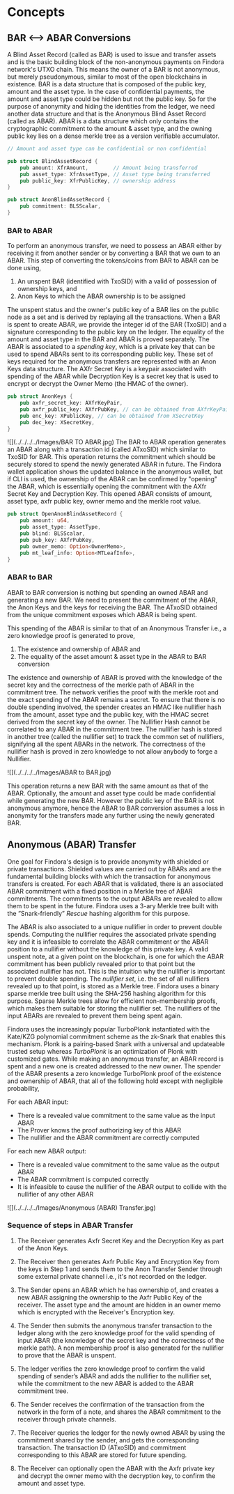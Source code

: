 # Concepts 

## BAR <--> ABAR Conversions

A Blind Asset Record (called as BAR) is used to issue and transfer assets and is the basic building block of the non-anonymous payments on Findora network's UTXO chain. This means the owner of a BAR is not anonymous, but merely pseudonymous, similar to most of the open blockchains in existence. BAR is a data structure that is composed of the public key, amount and the asset type. In the case of confidential payments, the amount and asset type could be hidden but not the public key. So for the purpose of anonymity and hiding the identities from the ledger, we need another data structure and that is the Anonymous Blind Asset Record (called as ABAR). ABAR is a data structure which only contains the cryptographic commitment to the amount & asset type, and the owning public key lies on a dense merkle tree as a version verifiable accumulator.
<!--- is the randomized version of the owning public key with the randomizer unknown to the network. -->

```rust
// Amount and asset type can be confidential or non confidential

pub struct BlindAssetRecord {
    pub amount: XfrAmount,        // Amount being transferred
    pub asset_type: XfrAssetType, // Asset type being transferred
    pub public_key: XfrPublicKey, // ownership address
}
```
```rust
pub struct AnonBlindAssetRecord {
    pub commitment: BLSScalar,
}
```

### BAR to ABAR
To perform an anonymous transfer, we need to possess an ABAR either by receiving it from another sender or by converting a BAR that we own to an ABAR. This step of converting the tokens/coins from BAR to ABAR can be done using,
1. An unspent BAR (identified with TxoSID) with a valid of possession of ownership keys, and
2. Anon Keys to which the ABAR ownership is to be assigned
<!--- ABAR consists of the cryptographic commitment to the amount along with the randomized public key, which is unique to each transaction. The BAR to ABAR operation returns a randomizer aka the diversifier, which is required for further transfers as the randomized public key which gets stored on the ledger through the ABAR is obtained only from the randomizer and the anonymous (non-randomized) public key of the user.-->

The unspent status and the owner's public key of a BAR lies on the public node as a set and is derived by replaying all the transactions. When a BAR is spent to create ABAR, we provide the integer id of the BAR (TxoSID) and a signature corresponding to the public key on the ledger. The equality of the amount and asset type in the BAR and ABAR is proved separately. The ABAR is associated to a *spending key*, which is a private key that can be used to spend ABARs sent to its corresponding public key. These set of keys required for the anonymous transfers are represented with an Anon Keys data structure. The AXfr Secret Key is a keypair associated with spending of the ABAR while Decryption Key is a secret key that is used to encrypt or decrypt the Owner Memo (the HMAC of the owner).

```rust
pub struct AnonKeys {
    pub axfr_secret_key: AXfrKeyPair,
    pub axfr_public_key: AXfrPubKey, // can be obtained from AXfrKeyPair
    pub enc_key: XPublicKey, // can be obtained from XSecretKey
    pub dec_key: XSecretKey, 
}
```

![](../../../../Images/BAR TO ABAR.jpg)
The BAR to ABAR operation generates an ABAR along with a transaction id (called ATxoSID) which similar to TxoSID for BAR. This operation returns the commitment which should be securely stored to spend the newly generated ABAR in future. The Findora wallet application shows the updated balance in the anonymous wallet, but if CLI is used, the ownership of the ABAR can be confirmed by "opening" the ABAR, which is essentially opening the commitment with the AXfr Secret Key and Decryption Key. This opened ABAR consists of amount, asset type, axfr public key, owner memo and the merkle root value.

```rust
pub struct OpenAnonBlindAssetRecord {
    pub amount: u64,
    pub asset_type: AssetType,
    pub blind: BLSScalar,
    pub pub_key: AXfrPubKey,
    pub owner_memo: Option<OwnerMemo>,
    pub mt_leaf_info: Option<MTLeafInfo>,
}
```

### ABAR to BAR

ABAR to BAR conversion is nothing but spending an owned ABAR and generating a new BAR. We need to present the commitment of the ABAR, the Anon Keys and the keys for receiving the BAR. The ATxoSID obtained from the unique commitment exposes which ABAR is being spent.

This spending of the ABAR is similar to that of an Anonymous Transfer i.e., a zero knowledge proof is generated to prove,
1. The existence and ownership of ABAR and
2. The equality of the asset amount & asset type in the ABAR to BAR conversion

The existence and ownership of ABAR is proved with the knowledge of the secret key and the correctness of the merkle path of ABAR in the commitment tree. The network verifies the proof with the merkle root and the exact spending of the ABAR remains a secret. To ensure that there is no double spending involved, the spender creates an HMAC like nullifier hash from the amount, asset type and the public key, with the HMAC secret derived from the secret key of the owner. The Nullifier Hash cannot be correlated to any ABAR in the commitment tree. The nullifier hash is stored in another tree (called the nullifier set) to track the common set of nullifiers, signifying all the spent ABARs in the network. The correctness of the nullifier hash is proved in zero knowledge to not allow anybody to forge a Nullifier.

![](../../../../Images/ABAR to BAR.jpg)

This operation returns a new BAR with the same amount as that of the ABAR. Optionally, the amount and asset type could be made confidential while generating the new BAR. However the public key of the BAR is not anonymous anymore, hence the ABAR to BAR conversion assumes a loss in anonymity for the transfers made any further using the newly generated BAR.

## Anonymous (ABAR) Transfer

One goal for Findora's design is to provide anonymity with shielded or private transactions. Shielded values are carried out by ABARs and are the fundamental building blocks with which the transaction for anonymous transfers is created. For each ABAR that is validated, there is an associated ABAR commitment with a fixed position in a Merkle tree of ABAR commitments. The commitments to the output ABARs are revealed to allow them to be spent in the future. Findora uses a 3-ary Merkle tree built with the ”Snark-friendly” *Rescue* hashing algorithm for this purpose.

The ABAR is also associated to a unique nullifier in order to prevent double spends. Computing the nullifier requires the associated private spending key and it is infeasible to correlate the ABAR commitment or the ABAR position to a nullifier without the knowledge of this private key. A valid unspent note, at a given point on the blockchain, is one for which the ABAR commitment has been publicly revealed prior to that point but the associated nullifier has not. This is the intuition why the nullifier is important to prevent double spending. The *nullifier set*, i.e. the set of all nullifiers revealed up to that point, is stored as a Merkle tree. Findora uses a binary sparse merkle tree built using the SHA-256 hashing algorithm for this purpose. Sparse Merkle trees allow for efficient non-membership proofs, which makes them suitable for storing the nullifier set. The nullifiers of the input ABARs are revealed to prevent them being spent again.

Findora uses the increasingly popular TurboPlonk instantiated with the Kate/KZG polynomial commitment scheme as the zk-Snark that enables this mechanism. Plonk is a pairing-based Snark with a universal and updateable trusted setup whereas *TurboPlonk* is an optimization of Plonk with customized gates. While making an anonymous transfer, an ABAR record is spent and a new one is created addressed to the new owner. The spender of the ABAR presents a zero knowledge TurboPlonk proof of the existence and ownership of ABAR, that all of the following hold except with negligible probability,

For each ABAR input:

* There is a revealed value commitment to the same value as the input ABAR
* The Prover knows the proof authorizing key of this ABAR
* The nullifier and the ABAR commitment are correctly computed

For each new ABAR output:

* There is a revealed value commitment to the same value as the output ABAR
* The ABAR commitment is computed correctly
* It is infeasible to cause the nullifier of the ABAR output to collide with the nullifier of any other ABAR

![](../../../../Images/Anonymous (ABAR) Transfer.jpg)

### Sequence of steps in ABAR Transfer

1. The Receiver generates Axfr Secret Key and the Decryption Key as part of the Anon Keys.

2. The Receiver then generates Axfr Public Key and Encryption Key from the keys in Step 1 and sends them to the Anon Transfer Sender through some external private channel i.e., it's not recorded on the ledger.

3. The Sender opens an ABAR which he has ownership of, and creates a new ABAR assigning the ownership to the Axfr Public Key of the receiver. The asset type and the amount are hidden in an owner memo which is encrypted with the Receiver's Encryption key.

4. The Sender then submits the anonymous transfer transaction to the ledger along with the zero knowledge proof for the valid spending of input ABAR (the knowledge of the secret key and the correctness of the merkle path). A non membership proof is also generated for the nullifier to prove that the ABAR is unspent.

5. The ledger verifies the zero knowledge proof to confirm the valid spending of sender’s ABAR and adds the nullifier to the nullifier set, while the commitment to the new ABAR is added to the ABAR commitment tree.

6. The Sender receives the confirmation of the transaction from the network in the form of a note, and shares the ABAR commitment to the receiver through private channels.

7. The Receiver queries the ledger for the newly owned ABAR by using the commitment shared by the sender, and gets the corresponding transaction. The transaction ID (ATxoSID) and commitment corresponding to this ABAR are stored for future spending.

8. The Receiver can optionally open the ABAR with the Axfr private key and decrypt the owner memo with the decryption key, to confirm the amount and asset type.


<!--- ![](https://i.imgur.com/CXOqKW0.png) -->
<!--- ![](https://i.imgur.com/0q1AvYW.png) -->
<!--- ![](https://i.imgur.com/rYTLMKk.png) -->
<!--- ![](https://i.imgur.com/098kKlh.png) -->
<!--- 3. The Sender generates a commitment using the AXfrPublicKey that was sent by the receiver in Step 2 and uses it later to submit a transaction to the ledger. So, the sender also indirectly creates the owner memo with which the receiver opens the ABAR since ABAR contains the AXFR Note and AXFR Note contains the AXFR Body which in turn contains the owner memo. -->

<!--- 7. The Receiver generates the randomized public key from his private key in step 1 and randomizer from step 5.-->
<!--- 9. The Receiver wallet saves the TxoSID of the ABAR and commitment combination as a unspent anonymous asset in the local database.
9. In the future, the Receiver is a potential new sender and utilizes his now opened ABAR as in Step 8 to generate a new transaction with the nullifier (Step 3). -->